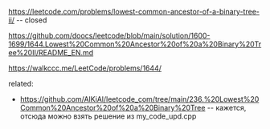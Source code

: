 https://leetcode.com/problems/lowest-common-ancestor-of-a-binary-tree-ii/ -- closed

https://github.com/doocs/leetcode/blob/main/solution/1600-1699/1644.Lowest%20Common%20Ancestor%20of%20a%20Binary%20Tree%20II/README_EN.md

https://walkccc.me/LeetCode/problems/1644/

related:
* https://github.com/AlKiAl/leetcode_com/tree/main/236.%20Lowest%20Common%20Ancestor%20of%20a%20Binary%20Tree -- кажется, отсюда можно взять решение из my_code_upd.cpp
